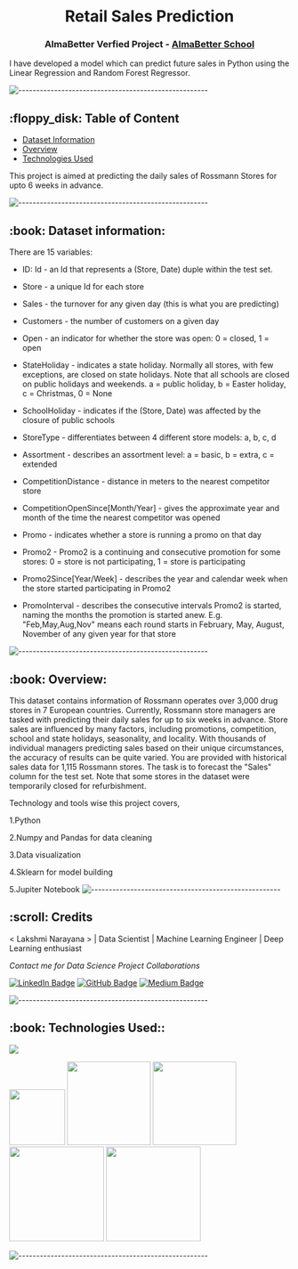 <h1 align="center"> Retail Sales Prediction </h1>
<h3 align="center"> AlmaBetter Verfied Project - <a href="https://www.almabetter.com/"> AlmaBetter School </a> </h5>

<p>I have developed a model which can predict future sales in Python using the Linear Regression and Random Forest Regressor.</p>

![-----------------------------------------------------](https://raw.githubusercontent.com/andreasbm/readme/master/assets/lines/rainbow.png)

<h2> :floppy_disk: Table of Content</h2>

  * [Dataset Information](#dataset-information)
  * [Overview](#overview)
  * [Technologies Used](#technologies-used)

This project is aimed at predicting the daily sales of Rossmann Stores for upto 6 weeks in advance.

![-----------------------------------------------------](https://raw.githubusercontent.com/andreasbm/readme/master/assets/lines/rainbow.png)



<h2> :book: Dataset information:</h2>

There are 15 variables:

* ID: Id - an Id that represents a (Store, Date) duple within the test set.

* Store - a unique Id for each store

* Sales - the turnover for any given day (this is what you are predicting)

* Customers - the number of customers on a given day

* Open - an indicator for whether the store was open: 0 = closed, 1 = open

* StateHoliday - indicates a state holiday. Normally all stores, with few exceptions, are closed on state holidays. Note that all schools are closed on public holidays and weekends. a = public holiday, b = Easter holiday, c = Christmas, 0 = None

* SchoolHoliday - indicates if the (Store, Date) was affected by the closure of public schools

* StoreType - differentiates between 4 different store models: a, b, c, d

* Assortment - describes an assortment level: a = basic, b = extra, c = extended

* CompetitionDistance - distance in meters to the nearest competitor store
 
* CompetitionOpenSince[Month/Year] - gives the approximate year and month of the time the nearest competitor was opened

* Promo - indicates whether a store is running a promo on that day

* Promo2 - Promo2 is a continuing and consecutive promotion for some stores: 0 = store is not participating, 1 = store is participating

* Promo2Since[Year/Week] - describes the year and calendar week when the store started participating in Promo2

* PromoInterval - describes the consecutive intervals Promo2 is started, naming the months the promotion is started anew. E.g. "Feb,May,Aug,Nov" means each round starts in February, May, August, November of any given year for that store


![-----------------------------------------------------](https://raw.githubusercontent.com/andreasbm/readme/master/assets/lines/rainbow.png)

<h2> :book: Overview:</h2>

This dataset contains information of Rossmann operates over 3,000 drug stores in 7 European countries. Currently, Rossmann store managers are tasked with predicting their daily sales for up to six weeks in advance. Store sales are influenced by many factors, including promotions, competition, school and state holidays, seasonality, and locality. With thousands of individual managers predicting sales based on their unique circumstances, the accuracy of results can be quite varied.
You are provided with historical sales data for 1,115 Rossmann stores. The task is to forecast the "Sales" column for the test set. Note that some stores in the dataset were temporarily closed for refurbishment.

Technology and tools wise this project covers,

1.Python

2.Numpy and Pandas for data cleaning

3.Data visualization

4.Sklearn for model building

5.Jupiter Notebook
![-----------------------------------------------------](https://raw.githubusercontent.com/andreasbm/readme/master/assets/lines/rainbow.png)

<!-- CREDITS -->
<h2 id="credits"> :scroll: Credits</h2>

< Lakshmi Narayana > | Data Scientist | Machine Learning Engineer | Deep Learning enthusiast

<p> <i> Contact me for Data Science Project Collaborations</i></p>


[![LinkedIn Badge](https://img.shields.io/badge/LinkedIn-0077B5?style=for-the-badge&logo=linkedin&logoColor=white)](https://www.linkedin.com/in/lakshmi-narayana-186a77183/)
[![GitHub Badge](https://img.shields.io/badge/GitHub-100000?style=for-the-badge&logo=github&logoColor=white)](https://github.com/Narayan718)
[![Medium Badge](https://img.shields.io/badge/Medium-1DA1F2?style=for-the-badge&logo=medium&logoColor=white)](https://medium.com/me/stories/public)


![-----------------------------------------------------](https://raw.githubusercontent.com/andreasbm/readme/master/assets/lines/rainbow.png)

<h2> :book: Technologies Used::</h2>

![](https://forthebadge.com/images/badges/made-with-python.svg)

[<img target="_blank" src="https://user-images.githubusercontent.com/32620288/139657460-40ef4562-76bd-43f5-bbca-47b6bd29863e.png" width=100>](https://numpy.org)    [<img target="_blank" src="https://upload.wikimedia.org/wikipedia/commons/thumb/e/ed/Pandas_logo.svg/450px-Pandas_logo.svg.png" width=150>](https://pandas.pydata.org)  [<img target="_blank" src="https://seaborn.pydata.org/_static/logo-wide-lightbg.svg" width=150>](https://seaborn.pydata.org) [<img target="_blank" src="https://matplotlib.org/_static/logo2_compressed.svg" width=170>](https://matplotlib.org)   [<img target="_blank" src="https://user-images.githubusercontent.com/32620288/137518674-f36c5ad3-3d64-4c7a-a07c-53f247750394.png" width=170>](https://colab.research.google.com/)

![-----------------------------------------------------](https://raw.githubusercontent.com/andreasbm/readme/master/assets/lines/rainbow.png)
